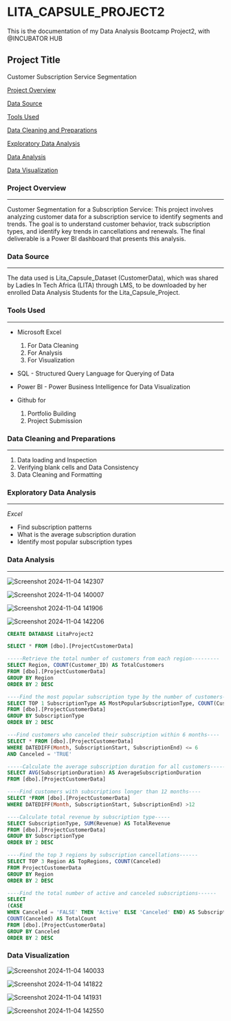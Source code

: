 # LITA_CAPSULE_PROJECT2
This is the documentation of my Data Analysis Bootcamp Project2, with @INCUBATOR HUB

## Project Title
Customer Subscription Service Segmentation 
 
[Project Overview](#project-overview)

[Data Source](#data-source)

[Tools Used](#tools-used)

[Data Cleaning and Preparations](#data-cleaning-and-preparations)

[Exploratory Data Analysis](#exploratory-data-analysis)

[Data Analysis](#data-analysis)

[Data Visualization](#data-visualization)


### Project Overview
---
Customer Segmentation for a Subscription Service: This project involves analyzing customer data for a subscription service to identify
segments and trends. The goal is to understand customer behavior, track subscription types,
and identify key trends in cancellations and renewals. The final deliverable is a Power BI
dashboard that presents this analysis. 

### Data Source
---
The data used is Lita_Capsule_Dataset (CustomerData), which was shared by Ladies In Tech Africa (LITA) through LMS, to be downloaded by her enrolled Data Analysis Students for the Lita_Capsule_Project.

### Tools Used
---
- Microsoft Excel 
  1. For Data Cleaning
  2. For Analysis
  3. For Visualization
     
- SQL - Structured Query Language for Querying of Data

- Power BI - Power Business Intelligence for Data Visualization

- Github for
  1. Portfolio Building
  2. Project Submission 

### Data Cleaning and Preparations
---
1. Data loading and Inspection
2. Verifying blank cells and Data Consistency
3. Data Cleaning and Formatting

### Exploratory Data Analysis
---
_Excel_
- Find subscription patterns
- What is the average subscription duration 
- Identify most popular subscription types


### Data Analysis
---

![Screenshot 2024-11-04 142307](https://github.com/user-attachments/assets/d5957d11-5c35-4040-90f2-b513702c938a)

![Screenshot 2024-11-04 140007](https://github.com/user-attachments/assets/6d35b1b8-4b00-4c7f-a256-75eb11fb8dfb)

![Screenshot 2024-11-04 141906](https://github.com/user-attachments/assets/ec17f651-af49-494d-af44-8dc0d6ed350e)

![Screenshot 2024-11-04 142206](https://github.com/user-attachments/assets/8d0761c5-7708-4622-9805-870403f13cf1)


```SQL
CREATE DATABASE LitaProject2

SELECT * FROM [dbo].[ProjectCustomerData]

-----Retrieve the total number of customers from each region---------
SELECT Region, COUNT(Customer_ID) AS TotalCustomers
FROM [dbo].[ProjectCustomerData]
GROUP BY Region
ORDER BY 2 DESC

----Find the most popular subscription type by the number of customers-----
SELECT TOP 1 SubscriptionType AS MostPopularSubscriptionType, COUNT(Customer_ID) AS NumberOfCustomers
FROM [dbo].[ProjectCustomerData]
GROUP BY SubscriptionType
ORDER BY 2 DESC

---Find customers who canceled their subscription within 6 months----
SELECT * FROM [dbo].[ProjectCustomerData]
WHERE DATEDIFF(Month, SubscriptionStart, SubscriptionEnd) <= 6
AND Canceled = 'TRUE'

-----Calculate the average subscription duration for all customers-------
SELECT AVG(SubscriptionDuration) AS AverageSubscriptionDuration
FROM [dbo].[ProjectCustomerData] 

----Find customers with subscriptions longer than 12 months----
SELECT *FROM [dbo].[ProjectCustomerData] 
WHERE DATEDIFF(Month, SubscriptionStart, SubscriptionEnd) >12

----Calculate total revenue by subscription type-----
SELECT SubscriptionType, SUM(Revenue) AS TotalRevenue
FROM [dbo].[ProjectCustomerData]
GROUP BY SubscriptionType
ORDER BY 2 DESC

----Find the top 3 regions by subscription cancellations------
SELECT TOP 3 Region AS TopRegions, COUNT(Canceled)
FROM ProjectCustomerData
GROUP BY Region
ORDER BY 2 DESC

----Find the total number of active and canceled subscriptions------
SELECT 
(CASE
WHEN Canceled = 'FALSE' THEN 'Active' ELSE 'Canceled' END) AS SubscriptionStatus, 
COUNT(Canceled) AS TotalCount
FROM [dbo].[ProjectCustomerData]
GROUP BY Canceled
ORDER BY 2 DESC
```

### Data Visualization

![Screenshot 2024-11-04 140033](https://github.com/user-attachments/assets/bc64564d-28c8-40d9-98e5-953f829e253d)

![Screenshot 2024-11-04 141822](https://github.com/user-attachments/assets/0240e8a5-72b0-4ff8-90c4-750d6d202f8e)

![Screenshot 2024-11-04 141931](https://github.com/user-attachments/assets/372eba41-f15b-4f64-a1e9-6068fba79e9f)

![Screenshot 2024-11-04 142550](https://github.com/user-attachments/assets/35a99df3-e86a-4d2d-bc75-9b4549a10587)


